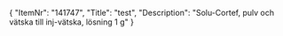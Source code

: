 {
  "ItemNr": "141747",
  "Title": "test",
  "Description": "Solu-Cortef, pulv och vätska till inj-vätska, lösning 1 g"
}
